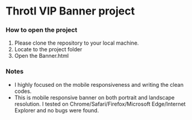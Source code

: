 # Throtl VIP Banner project 

### How to open the project
1. Please clone the repository to your local machine.
2. Locate to the project folder
3. Open the Banner.html

### Notes
- I highly focused on the mobile responsiveness and writing the clean codes.
- This is mobile responsive banner on both portrait and landscape resolution. I tested on Chrome/Safari/Firefox/Microsoft Edge/Internet Explorer and no bugs were found.
